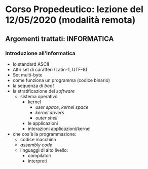 # Corso Propedeutico: lezione del 12/05/2020 (modalità remota)

## Argomenti trattati: **INFORMATICA**

### Introduzione all'informatica

* lo standard ASCII
* Altri set di caratteri (Latin-1, UTF-8)
* Set multi-byte
* come funziona un programma (codice binario)
* la sequenza di *boot*
* la stratificazione del *software*
  * sistema operativo
    * kernel
      * *user space*, *kernel space*
      * *kernel drivers*
      * *outer shell*
    * le applicazioni
    * interazioni applicazioni/kernel
* che cos'è la programmazione:
  * codice macchina
  * *assembly code*
  * linguaggi di alto livello:
    * compilatori
    * interpreti
